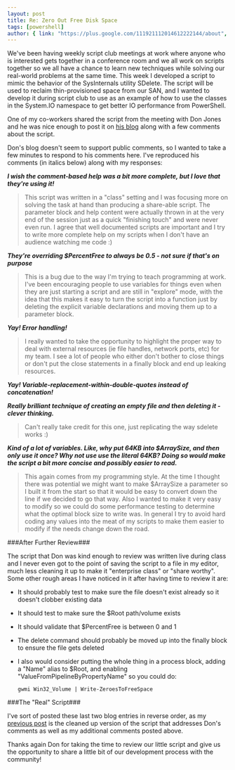 ```yaml
---
layout: post
title: Re: Zero Out Free Disk Space
tags: [powershell]
author: { link: "https://plus.google.com/111921112014612222144/about", name: Chris Duck }
---
```

We've been having weekly script club meetings at work where anyone who is interested gets together in a conference room and we all work on scripts together so we all have a chance to learn new techniques while solving our real-world problems at the same time.  This week I developed a script to mimic the behavior of the SysInternals utility SDelete.  The script will be used to reclaim thin-provisioned space from our SAN, and I wanted to develop it during script club to use as an example of how to use the classes in the System.IO namespace to get better IO performance from PowerShell.

One of my co-workers shared the script from the meeting with Don Jones and he was nice enough to post it on [his blog][jonesblog] along with a few comments about the script.


Don's blog doesn't seem to support public comments, so I wanted to take a few minutes to respond to his comments here.  I've reproduced his comments (in italics below) along with my responses:

___I wish the comment-based help was a bit more complete, but I love that they're using it!___

>This script was written in a "class" setting and I was focusing more on solving the task at hand than producing a share-able script.  The parameter block and help content were actually thrown in at the very end of the session just as a quick "finishing touch" and were never even run.  I agree that well documented scripts are important and I try to write more complete help on my scripts when I don't have an audience watching me code :)

___They're overriding $PercentFree to always be 0.5 - not sure if that's on purpose___

>This is a bug due to the way I'm trying to teach programming at work.  I've been encouraging people to use variables for things even when they are just starting a script and are still in "explore" mode, with the idea that this makes it easy to turn the script into a function just by deleting the explicit variable declarations and moving them up to a parameter block.

___Yay! Error handling!___
>I really wanted to take the opportunity to highlight the proper way to deal with external resources (ie file handles, network ports, etc) for my team.  I see a lot of people who either don't bother to close things or don't put the close statements in a finally block and end up leaking resources.

___Yay! Variable-replacement-within-double-quotes instead of concatenation!___

___Really brilliant technique of creating an empty file and then deleting it - clever thinking.___

>Can't really take credit for this one, just replicating the way sdelete works :)

___Kind of a lot of variables. Like, why put 64KB into $ArraySize, and then only use it once? Why not use use the literal 64KB? Doing so would make the script a bit more concise and possibly easier to read.___

>This again comes from my programming style.  At the time I thought there was potential we might want to make $ArraySize a parameter so I built it from the start so that it would be easy to convert down the line if we decided to go that way.  Also I wanted to make it very easy to modify so we could do some performance testing to determine what the optimal block size to write was. In general I try to avoid hard coding any values into the meat of my scripts to make them easier to modify if the needs change down the road.

###After Further Review###

The script that Don was kind enough to review was written live during class and I never even got to the point of saving the script to a file in my editor, much less cleaning it up to make it "enterprise class" or "share worthy".  Some other rough areas I have noticed in it after having time to review it are:

* It should probably test to make sure the file doesn't exist already so it doesn't clobber existing data
* It should test to make sure the $Root path/volume exists
* It should validate that $PercentFree is between 0 and 1
* The delete command should probably be moved up into the finally block to ensure the file gets deleted
* I also would consider putting the whole thing in a process block, adding a "Name" alias to $Root, and enabling "ValueFromPipelineByPropertyName" so you could do:

	``gwmi Win32_Volume | Write-ZeroesToFreeSpace``

###The "Real" Script###

I've sort of posted these last two blog entries in reverse order, as my [previous post][myblog] is the cleaned up version of the script that addresses Don's comments as well as my additional comments posted above.

Thanks again Don for taking the time to review our little script and give us the opportunity to share a little bit of our development process with the community!

[jonesblog]: http://powershell.com/cs/blogs/donjones/archive/2012/03/22/zero-out-free-disk-space.aspx
[myblog]: http://blog.whatsupduck.net/2012/03/powershell-alternative-to-sdelete.html